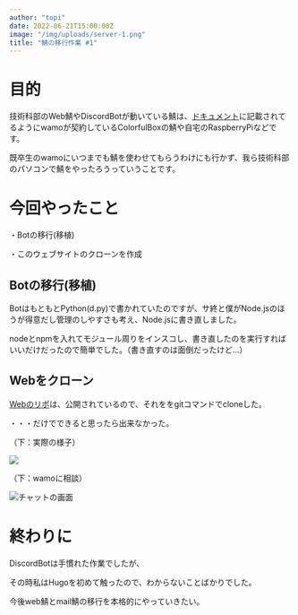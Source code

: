 ```yaml
---
author: "topi"
date: 2022-06-21T15:00:00Z
image: "/img/uploads/server-1.png"
title: "鯖の移行作業 #1"
---
```


# 目的

技術科部のWeb鯖やDiscordBotが動いている鯖は、[ドキュメント](https://docs.tclb.cf/docs/discord/faq/#%E3%82%B5%E3%83%BC%E3%83%90%E3%83%BC%E3%81%AF "doc")に記載されてるようにwamoが契約しているColorfulBoxの鯖や自宅のRaspberryPiなどです。

既卒生のwamoにいつまでも鯖を使わせてもらうわけにも行かず、我ら技術科部のパソコンで鯖をやったろうっていうことです。

# 今回やったこと

・Botの移行(移植)

・このウェブサイトのクローンを作成

## Botの移行(移植)

BotはもともとPython(d.py)で書かれていたのですが、サ終と僕がNode.jsのほうが得意だし管理のしやすさも考え、Node.jsに書き直しました。

nodeとnpmを入れてモジュール周りをインスコし、書き直したのを実行すればいいだけだったので簡単でした。（書き直すのは面倒だったけど...）

## Webをクローン

[Webのリポ](https://www.tclb.cf/repo/ "repo")は、公開されているので、それををgitコマンドでcloneした。

・・・だけでできると思ったら出来なかった。

（下：実際の様子）

![](/img/uploads/vid_20220412_162653.gif)

（下：wamoに相談）

![チャットの画面](/img/uploads/screenshot-2022-06-22-14-37-49.png "wamoに相談")

# 終わりに

DiscordBotは手慣れた作業でしたが、

その時私はHugoを初めて触ったので、わからないことばかりでした。

今後web鯖とmail鯖の移行を本格的にやっていきたい。
